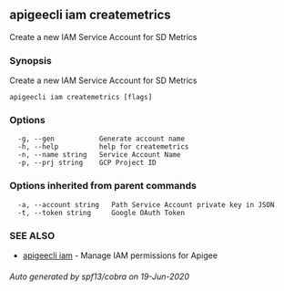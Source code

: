 ## apigeecli iam createmetrics

Create a new IAM Service Account for SD Metrics

### Synopsis

Create a new IAM Service Account for SD Metrics

```
apigeecli iam createmetrics [flags]
```

### Options

```
  -g, --gen           Generate account name
  -h, --help          help for createmetrics
  -n, --name string   Service Account Name
  -p, --prj string    GCP Project ID
```

### Options inherited from parent commands

```
  -a, --account string   Path Service Account private key in JSON
  -t, --token string     Google OAuth Token
```

### SEE ALSO

* [apigeecli iam](apigeecli_iam.md)	 - Manage IAM permissions for Apigee

###### Auto generated by spf13/cobra on 19-Jun-2020
